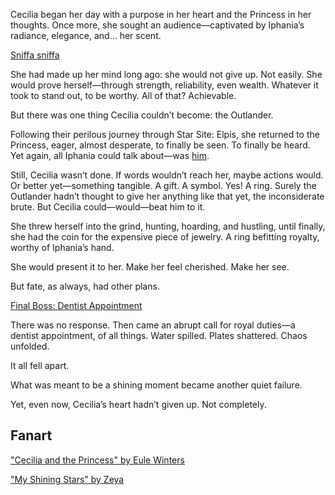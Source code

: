 <!-- title: One And Only -->
<!-- relationship: Unrequited Love -->

Cecilia began her day with a purpose in her heart and the Princess in her thoughts. Once more, she sought an audience—captivated by Iphania’s radiance, elegance, and... her scent.

[Sniffa sniffa](#embed:https://www.youtube.com/live/NGC0VaSUPnE?t=990s)

She had made up her mind long ago: she would not give up. Not easily. She would prove herself—through strength, reliability, even wealth. Whatever it took to stand out, to be worthy. All of that? Achievable.

But there was one thing Cecilia couldn’t become: the Outlander.

Following their perilous journey through Star Site: Elpis, she returned to the Princess, eager, almost desperate, to finally be seen. To finally be heard. Yet again, all Iphania could talk about—was [him](https://www.youtube.com/watch?v=NGC0VaSUPnE&t=15300s).

Still, Cecilia wasn’t done. If words wouldn’t reach her, maybe actions would. Or better yet—something tangible. A gift. A symbol. Yes! A ring. Surely the Outlander hadn’t thought to give her anything like that yet, the inconsiderate brute. But Cecilia could—would—beat him to it.

She threw herself into the grind, hunting, hoarding, and hustling, until finally, she had the coin for the expensive piece of jewelry. A ring befitting royalty, worthy of Iphania’s hand.

She would present it to her. Make her feel cherished. Make her see.

But fate, as always, had other plans.

[Final Boss: Dentist Appointment](#embed:https://www.youtube.com/live/NGC0VaSUPnE?si=49QslMbdrkjW7Ppf&t=19578)

There was no response. Then came an abrupt call for royal duties—a dentist appointment, of all things. Water spilled. Plates shattered. Chaos unfolded.

It all fell apart.

What was meant to be a shining moment became another quiet failure.

Yet, even now, Cecilia’s heart hadn’t given up. Not completely.

## Fanart

["Cecilia and the Princess" by Eule Winters](https://x.com/Eule_Winters/status/1919969659094499795)

["My Shining Stars" by Zeya](https://x.com/NOminishki/status/1920011853004001565)
